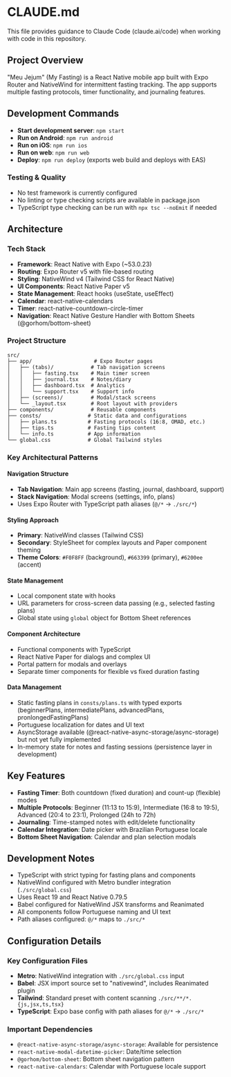 # CLAUDE.md

This file provides guidance to Claude Code (claude.ai/code) when working with code in this repository.

## Project Overview

"Meu Jejum" (My Fasting) is a React Native mobile app built with Expo Router and NativeWind for intermittent fasting tracking. The app supports multiple fasting protocols, timer functionality, and journaling features.

## Development Commands

- **Start development server**: `npm start`
- **Run on Android**: `npm run android`
- **Run on iOS**: `npm run ios`
- **Run on web**: `npm run web`
- **Deploy**: `npm run deploy` (exports web build and deploys with EAS)

### Testing & Quality
- No test framework is currently configured
- No linting or type checking scripts are available in package.json
- TypeScript type checking can be run with `npx tsc --noEmit` if needed

## Architecture

### Tech Stack
- **Framework**: React Native with Expo (~53.0.23)
- **Routing**: Expo Router v5 with file-based routing
- **Styling**: NativeWind v4 (Tailwind CSS for React Native)
- **UI Components**: React Native Paper v5
- **State Management**: React hooks (useState, useEffect)
- **Calendar**: react-native-calendars
- **Timer**: react-native-countdown-circle-timer
- **Navigation**: React Native Gesture Handler with Bottom Sheets (@gorhom/bottom-sheet)

### Project Structure
```
src/
├── app/                    # Expo Router pages
│   ├── (tabs)/            # Tab navigation screens
│   │   ├── fasting.tsx    # Main timer screen
│   │   ├── journal.tsx    # Notes/diary
│   │   ├── dashboard.tsx  # Analytics
│   │   └── support.tsx    # Support info
│   ├── (screens)/         # Modal/stack screens
│   └── _layout.tsx        # Root layout with providers
├── components/            # Reusable components
├── consts/               # Static data and configurations
│   ├── plans.ts          # Fasting protocols (16:8, OMAD, etc.)
│   ├── tips.ts           # Fasting tips content
│   └── info.ts           # App information
└── global.css            # Global Tailwind styles
```

### Key Architectural Patterns

#### Navigation Structure
- **Tab Navigation**: Main app screens (fasting, journal, dashboard, support)
- **Stack Navigation**: Modal screens (settings, info, plans)
- Uses Expo Router with TypeScript path aliases (`@/*` → `./src/*`)

#### Styling Approach
- **Primary**: NativeWind classes (Tailwind CSS)
- **Secondary**: StyleSheet for complex layouts and Paper component theming
- **Theme Colors**: `#F0F8FF` (background), `#663399` (primary), `#6200ee` (accent)

#### State Management
- Local component state with hooks
- URL parameters for cross-screen data passing (e.g., selected fasting plans)
- Global state using `global` object for Bottom Sheet references

#### Component Architecture
- Functional components with TypeScript
- React Native Paper for dialogs and complex UI
- Portal pattern for modals and overlays
- Separate timer components for flexible vs fixed duration fasting

#### Data Management
- Static fasting plans in `consts/plans.ts` with typed exports (beginnerPlans, intermediatePlans, advancedPlans, pronlongedFastingPlans)
- Portuguese localization for dates and UI text
- AsyncStorage available (@react-native-async-storage/async-storage) but not yet fully implemented
- In-memory state for notes and fasting sessions (persistence layer in development)

## Key Features

- **Fasting Timer**: Both countdown (fixed duration) and count-up (flexible) modes
- **Multiple Protocols**: Beginner (11:13 to 15:9), Intermediate (16:8 to 19:5), Advanced (20:4 to 23:1), Prolonged (24h to 72h)
- **Journaling**: Time-stamped notes with edit/delete functionality
- **Calendar Integration**: Date picker with Brazilian Portuguese locale
- **Bottom Sheet Navigation**: Calendar and plan selection modals

## Development Notes

- TypeScript with strict typing for fasting plans and components
- NativeWind configured with Metro bundler integration (`./src/global.css`)
- Uses React 19 and React Native 0.79.5
- Babel configured for NativeWind JSX transforms and Reanimated
- All components follow Portuguese naming and UI text
- Path aliases configured: `@/*` maps to `./src/*`

## Configuration Details

### Key Configuration Files
- **Metro**: NativeWind integration with `./src/global.css` input
- **Babel**: JSX import source set to "nativewind", includes Reanimated plugin
- **Tailwind**: Standard preset with content scanning `./src/**/*.{js,jsx,ts,tsx}`
- **TypeScript**: Expo base config with path aliases for `@/*` → `./src/*`

### Important Dependencies
- `@react-native-async-storage/async-storage`: Available for persistence
- `react-native-modal-datetime-picker`: Date/time selection
- `@gorhom/bottom-sheet`: Bottom sheet navigation pattern
- `react-native-calendars`: Calendar with Portuguese locale support